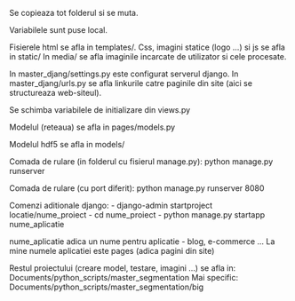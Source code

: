 Se copieaza tot folderul si se muta.

Variabilele sunt puse local.

Fisierele html se afla in templates/.
Css, imagini statice (logo ...) si js se afla in static/
In media/ se afla imaginile incarcate de utilizator si cele procesate.

In master_djang/settings.py este configurat serverul django.
In master_djang/urls.py se afla linkurile catre paginile din site (aici se structureaza web-siteul).


Se schimba variabilele de initializare din views.py

Modelul (reteaua) se afla in pages/models.py

Modelul hdf5 se afla in models/

Comada de rulare (in folderul cu fisierul manage.py):
python manage.py runserver

Comada de rulare (cu port diferit):
python manage.py runserver 8080


Comenzi aditionale django:
	- django-admin startproject locatie/nume_proiect
	- cd nume_proiect
	- python manage.py startapp nume_aplicatie

nume_aplicatie adica un nume pentru aplicatie - blog, e-commerce ...
La mine numele aplicatiei este pages (adica pagini din site)


Restul proiectului (creare model, testare, imagini ...) se afla in:
Documents/python_scripts/master_segmentation
Mai specific:
Documents/python_scripts/master_segmentation/big
